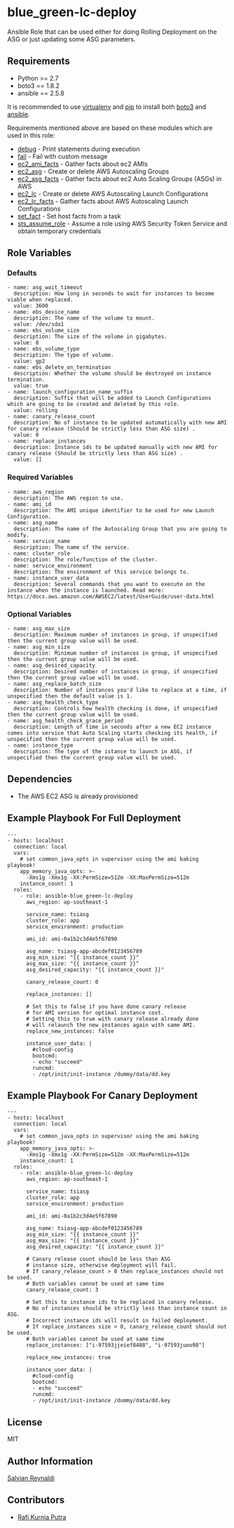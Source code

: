 # blue_green-lc-deploy #

Ansible Role that can be used either for doing Rolling Deployment on the ASG or just updating some ASG parameters.

## Requirements ##

- Python >= 2.7 
- boto3 == 1.8.2
- ansible == 2.5.8

It is recommended to use [virtualenv](https://virtualenv.pypa.io/en/stable/installation/) and [pip](https://pip.pypa.io/en/stable/installing/) to install both [boto3](https://boto3.amazonaws.com/v1/documentation/api/latest/guide/quickstart.html#installation) and [ansible](https://docs.ansible.com/ansible/latest/installation_guide/intro_installation.html#latest-releases-via-pip).

Requirements mentioned above are based on these modules which are used in this role:
- [debug](https://docs.ansible.com/ansible/2.5/modules/debug_module.html) - Print statements during execution
- [fail](https://docs.ansible.com/ansible/2.5/modules/fail_module.html) - Fail with custom message
- [ec2_ami_facts](https://docs.ansible.com/ansible/2.5/modules/ec2_ami_facts_module.html) - Gather facts about ec2 AMIs 
- [ec2_asg](https://docs.ansible.com/ansible/2.5/modules/ec2_asg_module.html) - Create or delete AWS Autoscaling Groups
- [ec2_asg_facts](https://docs.ansible.com/ansible/2.5/modules/ec2_asg_facts_module.html) - Gather facts about ec2 Auto Scaling Groups (ASGs) in AWS
- [ec2_lc](https://docs.ansible.com/ansible/2.5/modules/ec2_lc_module.html) - Create or delete AWS Autoscaling Launch Configurations
- [ec2_lc_facts](https://docs.ansible.com/ansible/2.5/modules/ec2_lc_facts_module.html) - Gather facts about AWS Autoscaling Launch Configurations
- [set_fact](https://docs.ansible.com/ansible/2.5/modules/set_fact_module.html) - Set host facts from a task
- [sts_assume_role](https://docs.ansible.com/ansible/2.5/modules/sts_assume_role_module.html) - Assume a role using AWS Security Token Service and obtain temporary credentials


## Role Variables ##

### Defaults ###
 
    - name: asg_wait_timeout
      description: How long in seconds to wait for instances to become viable when replaced.
      value: 3600
    - name: ebs_device_name
      description: The name of the volume to mount.
      value: /dev/sda1
    - name: ebs_volume_size
      description: The size of the volume in gigabytes.
      value: 8
    - name: ebs_volume_type
      description: The type of volume.
      value: gp2
    - name: ebs_delete_on_termination
      description: Whether the volume should be destroyed on instance termination.
      value: true
    - name: launch_configuration_name_suffix
      description: Suffix that will be added to Launch Configurations which are going to be created and deleted by this role.
      value: rolling
    - name: canary_release_count
      description: No of instance to be updated automatically with new AMI for canary release (Should be strictly less than ASG size) .
      value: 0
    - name: replace_instances
      description: Instance ids to be updated manually with new AMI for canary release (Should be strictly less than ASG size) .
      value: []

### Required Variables ###

    - name: aws_region
      description: The AWS region to use.
    - name: ami_id
      description: The AMI unique identifier to be used for new Launch Configuration.
    - name: asg_name
      description: The name of the Autoscaling Group that you are going to modify.
    - name: service_name
      description: The name of the service.
    - name: cluster_role
      description: The role/function of the cluster.
    - name: service_environment
      description: The environment of this service belongs to.
    - name: instance_user_data
      description: Several commands that you want to execute on the instance when the instance is launched. Read more: https://docs.aws.amazon.com/AWSEC2/latest/UserGuide/user-data.html

### Optional Variables ###

    - name: asg_max_size
      description: Maximum number of instances in group, if unspecified then the current group value will be used.
    - name: asg_min_size
      description: Minimum number of instances in group, if unspecified then the current group value will be used.
    - name: asg_desired_capacity
      description: Desired number of instances in group, if unspecified then the current group value will be used.
    - name: asg_replace_batch_size
      description: Number of instances you'd like to replace at a time, if unspecified then the default value is 1.
    - name: asg_health_check_type
      description: Controls how health checking is done, if unspecified then the current group value will be used.
    - name: asg_health_check_grace_period
      description: Length of time in seconds after a new EC2 instance comes into service that Auto Scaling starts checking its health, if unspecified then the current group value will be used.
    - name: instance_type
      description: The type of the istance to launch in ASG, if unspecified then the current group value will be used.

## Dependencies ##

 - The AWS EC2 ASG is already provisioned

## Example Playbook For Full Deployment ##


```
---
- hosts: localhost
  connection: local
  vars:
    # set common_java_opts in supervisor using the ami baking playbook!
    app_memory_java_opts: >-
      -Xms1g -Xmx1g -XX:PermSize=512m -XX:MaxPermSize=512m
    instance_count: 1
  roles:
    - role: ansible-blue_green-lc-deploy
      aws_region: ap-southeast-1

      service_name: tsiasg
      cluster_role: app
      service_environment: production

      ami_id: ami-0a1b2c3d4e5f67890

      asg_name: tsiasg-app-abcdef0123456789
      asg_min_size: "{{ instance_count }}"
      asg_max_size: "{{ instance_count }}"
      asg_desired_capacity: "{{ instance_count }}"

      canary_release_count: 0

      replace_instances: []

      # Set this to false if you have done canary release
      # for AMI version for optimal instance cost.
      # Setting this to true with canary release already done
      # will relaunch the new instances again with same AMI.
      replace_new_instances: false

      instance_user_data: |
        #cloud-config
        bootcmd:
        - echo "succeed"
        runcmd:
        - /opt/init/init-instance /dummy/data/dd.key
```

## Example Playbook For Canary Deployment ##


```
---
- hosts: localhost
  connection: local
  vars:
    # set common_java_opts in supervisor using the ami baking playbook!
    app_memory_java_opts: >-
      -Xms1g -Xmx1g -XX:PermSize=512m -XX:MaxPermSize=512m
    instance_count: 1
  roles:
    - role: ansible-blue_green-lc-deploy
      aws_region: ap-southeast-1

      service_name: tsiasg
      cluster_role: app
      service_environment: production

      ami_id: ami-0a1b2c3d4e5f67890

      asg_name: tsiasg-app-abcdef0123456789
      asg_min_size: "{{ instance_count }}"
      asg_max_size: "{{ instance_count }}"
      asg_desired_capacity: "{{ instance_count }}"

      # Canary release count should be less than ASG
      # instance size, otherwise deployment will fail.
      # If canary_release_count > 0 then replace_instances should not be used.
      # Both variables cannot be used at same time
      canary_release_count: 3

      # Set this to instance ids to be replaced in canary release.
      # No of instances should be strictly less than instance count in ASG.
      # Incorrect instance ids will result in failed deployment.
      # If replace_instances size > 0, canary_release_count should not be used.
      # Both variables cannot be used at same time
      replace_instances: ["i-97593jjeief8488", "i-97593juoo98"]

      replace_new_instances: true

      instance_user_data: |
        #cloud-config
        bootcmd:
        - echo "succeed"
        runcmd:
        - /opt/init/init-instance /dummy/data/dd.key
```

## License

MIT

## Author Information ##

[Salvian Reynaldi](https://github.com/SalzzZ)

## Contributors ##

- [Rafi Kurnia Putra](https://github.com/rafikurnia)
